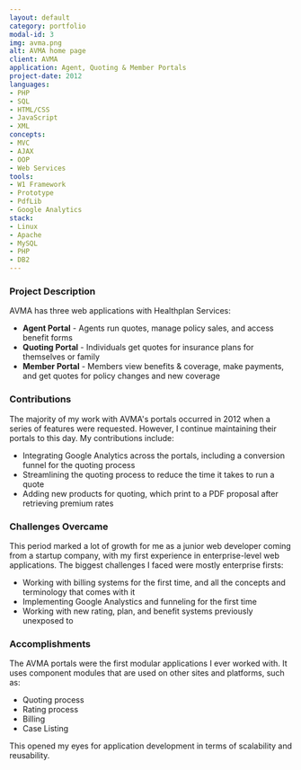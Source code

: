 ```yaml
---
layout: default
category: portfolio
modal-id: 3
img: avma.png
alt: AVMA home page
client: AVMA
application: Agent, Quoting & Member Portals
project-date: 2012
languages:
- PHP
- SQL
- HTML/CSS
- JavaScript
- XML
concepts:
- MVC
- AJAX
- OOP
- Web Services
tools:
- W1 Framework
- Prototype
- PdfLib
- Google Analytics
stack:
- Linux
- Apache
- MySQL
- PHP
- DB2
---
```


### Project Description
AVMA has three web applications with Healthplan Services:

- **Agent Portal** - Agents run quotes, manage policy sales, and access benefit forms
- **Quoting Portal** - Individuals get quotes for insurance plans for themselves or family
- **Member Portal** - Members view benefits & coverage, make payments, and get quotes for policy changes and new coverage

### Contributions
The majority of my work with AVMA's portals occurred in 2012 when a series of features were requested. However, I continue maintaining their portals to this day. My contributions include:

- Integrating Google Analytics across the portals, including a conversion funnel for the quoting process
- Streamlining the quoting process to reduce the time it takes to run a quote
- Adding new products for quoting, which print to a PDF proposal after retrieving premium rates

### Challenges Overcame
This period marked a lot of growth for me as a junior web developer coming from a startup company, with my first experience in enterprise-level web applications. The biggest challenges I faced were mostly enterprise firsts:

- Working with billing systems for the first time, and all the concepts and terminology that comes with it
- Implementing Google Analystics and funneling for the first time
- Working with new rating, plan, and benefit systems previously unexposed to

### Accomplishments

The AVMA portals were the first modular applications I ever worked with. It uses component modules that are used on other sites and platforms, such as:

- Quoting process
- Rating process
- Billing
- Case Listing

This opened my eyes for application development in terms of scalability and reusability.
